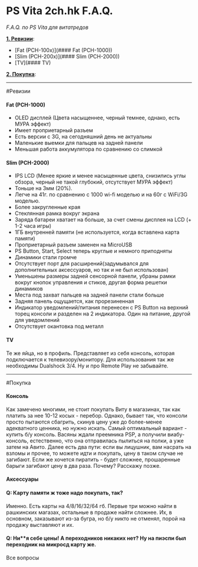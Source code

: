 # PS Vita 2ch.hk F.A.Q.
*F.A.Q. по PS Vita для витатредов*

[**1. Ревизии**](#Ревизии):
- [Fat (PCH-100x)](#### Fat (PCH-1000))
- [Slim (PCH-200x)](#### Slim (PCH-2000))
- [TV](#### TV)

[**2. Покупка**](#Покупка):

***

#Ревизии
#### Fat (PCH-1000)
- OLED дисплей (Цвета насыщеннее, черный темнее, однако, есть МУРА эффект)
- Имеет проприетарный разъем
- Есть версии с 3G, на сегодняшний день не актуальны
- Маленькие выемки для пальцев на задней панели
- Меньшая работа аккумулятора по сравнению со слимкой

#### Slim (PCH-2000)
- IPS LCD (Менее яркие и менее насыщенные цвета, снизились углы обзора, черный не такой глубокий, отсутствует МУРА эффект)
- Тоньше на 3мм (20%).
- Легче на 41г. по сравнению с 1000 wi-fi моделью и на 60г с WiFi/3G моделью.
- Более закругленные края
- Стеклянная рамка вокруг экрана
- Заряда батареи хватает на больше, за счет смены дисплея на LCD (+ 1-2 часа игры)
- 1ГБ внутренней памяти (не используется, когда вставлена карта памяти)
- Проприетарный разъем заменен на MicroUSB
- PS Button, Start, Select теперь круглые и немного приподняты
- Динамики стали громче
- Отсутствует порт для расширений(задумывался для дополнительных аксессуаров, но так и не был использован)
- Уменьшены размеры задней сенсорной панели, убраны рамки вокруг кнопок управления и стиков, другая форма решетки динамиков
- Места под захват пальцев на задней панели стали больше
- Задняя панель ощущается, как прорезиненная
- Индикатор уведомлений/питания перенесен с PS Button на верхний торец консоли и разделен на 2 индикатора. Один на питание, другой для уведомлений
- Отсутствует окантовка под металл

#### TV
Те же яйца, но в профиль. Представляет из себя консоль, которая подключается к телевизору/монитору. Для использования так же необходимы Dualshock 3/4. Ну и про Remote Play не забывайте.
***

#Покупка
#### Консоль
Как замечено многими, не стоит покупать Виту в магазинах, так как платить за нее 10-12 косых - перебор. Однако, бывает так, что консоли просто пытаются сбагрить, скинув цену уже до более-менее адекватного ценника, но нужно искать. Самый оптимальный вариант - купить б/у консоль. Васяны ждали преемника PSP, а получили виабу-консоль, естественно, что она отправилась пылиться на полки, а уже затем на Авито. Далее есть два пути: если вы лицушник, вам насрать на взломы и прочее, то можете идти и покупать, цену в таком случае не загибают. Если же хочется пиратить - будет сложнее, прошаренные барыги загибают цену в два раза. Почему? Расскажу позже. 
#### Аксессуары
#### Q: Карту памяти ж тоже надо покупать, так?
Именно. Есть карты на 4/8/16/32/64 гб. Первые три можно найти в рашкинских магазах, остальные в продаже найти сложнее. Их, в основном, заказывают из-за бугра, но б/у никто не отменял, порой на продажу выставляют и их.
#### Q: Ни**я себе цены! А переходников никаких нет? Ну на пиэспи был переходник на микросд карту же.
Все вопросы
